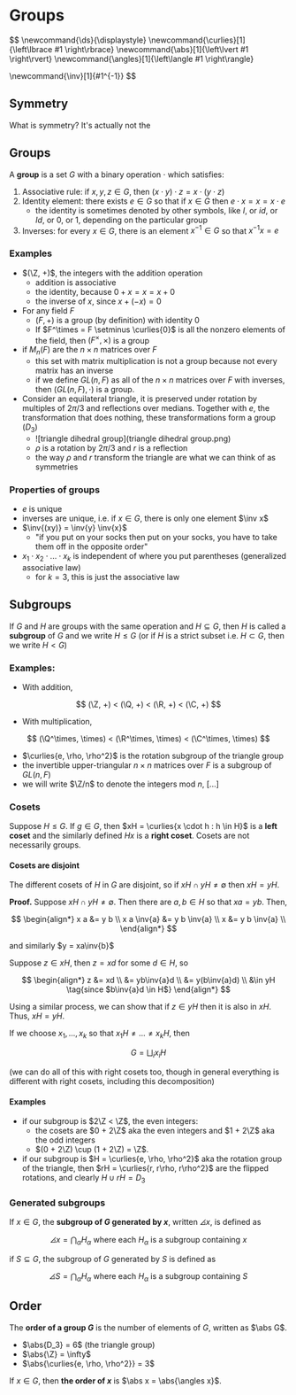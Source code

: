 # Groups

$$
\newcommand{\ds}{\displaystyle}
\newcommand{\curlies}[1]{\left\lbrace #1 \right\rbrace}
\newcommand{\abs}[1]{\left\lvert #1 \right\rvert}
\newcommand{\angles}[1]{\left\langle #1 \right\rangle}

\newcommand{\inv}[1]{#1^{-1}}
$$

## Symmetry

What is symmetry? It's actually not the

## Groups

A **group** is a set $G$ with a binary operation $\cdot$ which satisfies:

1. Associative rule: if $x, y, z \in G$, then $(x \cdot y) \cdot z = x \cdot (y \cdot z)$
2. Identity element: there exists $e \in G$ so that if $x \in G$ then $e \cdot x = x = x \cdot e$
   - the identity is sometimes denoted by other symbols, like $I$, or $id$, or $Id$, or $0$, or $1$, depending on the particular group
3. Inverses: for every $x \in G$, there is an element $x^{-1} \in G$ so that $x^{-1} x = e$

### Examples

- $(\Z, +)$, the integers with the addition operation
  - addition is associative
  - the identity, because $0 + x = x = x + 0$
  - the inverse of $x$, since $x + (-x) = 0$
- For any field $F$
  - $(F, +)$ is a group (by definition) with identity $0$
  - If $F^\times = F \setminus \curlies{0}$ is all the nonzero elements of the field, then $(F^\times, \times)$ is a group
- if $M_n(F)$ are the $n \times n$ matrices over $F$
  - this set with matrix multiplication is not a group because not every matrix has an inverse
  - if we define $GL(n, F)$ as all of the $n \times n$ matrices over $F$ with inverses, then $(GL(n, F), \cdot)$ is a group.
- Consider an equilateral triangle, it is preserved under rotation by multiples of $2\pi/3$ and reflections over medians. Together with $e$, the transformation that does nothing, these transformations form a group ($D_3$)
  - ![triangle dihedral group](triangle dihedral group.png)
  - $\rho$ is a rotation by $2\pi/3$ and $r$ is a reflection
  - the way $\rho$ and $r$ transform the triangle are what we can think of as symmetries

### Properties of groups

- $e$ is unique
- inverses are unique, i.e. if $x \in G$, there is only one element $\inv x$
- $\inv{(xy)} = \inv{y} \inv{x}$
  - "if you put on your socks then put on your socks, you have to take them off in the opposite order"
- $x_1 \cdot x_2 \cdot ... \cdot x_k$ is independent of where you put parentheses (generalized associative law)
  - for $k = 3$, this is just the associative law

## Subgroups

If $G$ and $H$ are groups with the same operation and $H \subseteq G$, then $H$ is called a **subgroup** of $G$ and we write $H \leq G$ (or if $H$ is a strict subset i.e. $H \subset G$, then we write $H < G$)

### Examples:

- With addition,

$$
(\Z, +) < (\Q, +) < (\R, +) < (\C, +)
$$

- With multiplication,

$$
(\Q^\times, \times) < (\R^\times, \times) < (\C^\times, \times)
$$

- $\curlies{e, \rho, \rho^2}$ is the rotation subgroup of the triangle group
- the invertible upper-triangular $n \times n$ matrices over $F$ is a subgroup of $GL(n, F)$
- we will write $\Z/n$ to denote the integers mod $n$, [...]

### Cosets

Suppose $H \leq G$. If $g \in G$, then $xH = \curlies{x \cdot h : h \in H}$ is a **left coset** and the similarly defined $Hx$ is a **right coset**. Cosets are not necessarily groups.

#### Cosets are disjoint

The different cosets of $H$ in $G$ are disjoint, so if $xH \cap yH \neq \emptyset$ then $xH = yH$.

**Proof.** Suppose  $xH \cap yH \neq \emptyset$. Then there are $a, b \in H$ so that $xa = yb$. Then,

$$
\begin{align*}
x a &= y b \\
x a \inv{a} &= y b \inv{a} \\
x &= y b \inv{a} \\
\end{align*}
$$

and similarly $y = xa\inv{b}$

Suppose $z \in xH$, then $z = xd$ for some $d \in H$, so

$$
\begin{align*}
z &= xd \\
&= yb\inv{a}d \\
&= y(b\inv{a}d) \\
&\in yH \tag{since $b\inv{a}d \in H$}
\end{align*}
$$

Using a similar process, we can show that if $z \in yH$ then it is also in $xH$. Thus, $xH = yH$.

If we choose $x_1, ..., x_k$ so that $x_1 H \neq ... \neq x_k H$, then

$$
G = \bigsqcup_{i} x_i H
$$

(we can do all of this with right cosets too, though in general everything is different with right cosets, including this decomposition)

#### Examples

- if our subgroup is $2\Z < \Z$, the even integers:
  - the cosets are $0 + 2\Z$ aka the even integers and $1 + 2\Z$ aka the odd integers
  - $(0 + 2\Z) \cup (1 + 2\Z) = \Z$.
- if our subgroup is $H = \curlies{e, \rho, \rho^2}$ aka the rotation group of the triangle, then $rH = \curlies{r, r\rho, r\rho^2}$ are the flipped rotations, and clearly $H \cup rH = D_3$

### Generated subgroups

If $x \in G$, the **subgroup of $G$ generated by $x$**, written $\angles x$, is defined as

$$
\angles x = \bigcap_{\alpha} H_\alpha \text{ where each $H_\alpha$ is a subgroup containing $x$}
$$

if $S \subseteq G$, the subgroup of $G$ generated by $S$ is defined as

$$
\angles S = \bigcap_{\alpha} H_\alpha \text{ where each $H_\alpha$ is a subgroup containing $S$}
$$

## Order

The **order of a group $G$** is the number of elements of $G$, written as $\abs G$.

- $\abs{D_3} = 6$ (the triangle group)
- $\abs{\Z} = \infty$
- $\abs{\curlies{e, \rho, \rho^2}} = 3$

If $x \in G$, then **the order of $x$** is $\abs x = \abs{\angles x}$.
